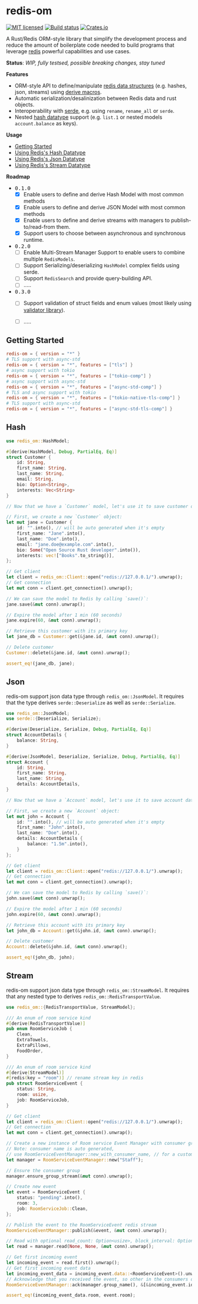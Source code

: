# redis-om
[![MIT licensed][mit-badge]][mit-url]
[![Build status][gh-actions-badge]][gh-actions-url]
[![Crates.io][crates-badge]][crates-url]

[crates-badge]: https://img.shields.io/crates/v/redis-om.svg
[crates-url]: https://crates.io/crates/redis-om
[mit-badge]: https://img.shields.io/badge/license-MIT-blue.svg
[mit-url]: LICENSE
[gh-actions-badge]: https://github.com/kkharji/redis-om/workflows/Continuous%20integration/badge.svg
[gh-actions-url]: https://github.com/kkharji/redis-om/actions?query=workflow%3A%22Continuous+integration%22

A Rust/Redis ORM-style library that simplify the development process and reduce the amount of boilerplate code needed to build programs that leverage [redis] powerful capabilities and use cases.

**Status**: *WIP, fully testsed, possible breaking changes, stay tuned*

**Features**

- ORM-style API to define/manipulate [redis data structures] (e.g. hashes, json, streams) using [derive macros].
- Automatic serialization/desalinization between Redis data and rust objects.
- Interoperability with [serde](https://serde.rs/), e.g. using `rename`, `rename_all` or `serde`.
- Nested [hash datatype](#hash) support (e.g. `list.1` or nested models `account.balance` as keys).

**Usage**

- [Getting Started](#getting-started)
- [Using Redis's Hash Datatype](#hash)
- [Using Redis's Json Datatype](#json)
- [Using Redis's Stream Datatype](#stream)

**Roadmap**

- <kbd>0.1.0</kbd>
    - [x] Enable users to define and derive Hash Model with most common methods
    - [x] Enable users to define and derive JSON Model with most common methods
    - [x] Enable users to define and derive streams with managers to publish-to/read-from them.
    - [x] Support users to choose between asynchronous and synchronous runtime.
- <kbd>0.2.0</kbd>
    - [ ] Enable Multi-Stream Manager Support to enable users to combine multiple `RedisModels`.
    - [ ] Support Serializing/deserializing `HashModel` complex fields using serde.
    - [ ] Support `RedisSearch` and provide query-building API.
    - [ ]  .....
- <kbd>0.3.0</kbd>
    - [ ] Support validation of struct fields and enum values (most likely using [validator library]).
    - [ ] .....


## Getting Started

```toml
redis-om = { version = "*" }
# TLS support with async-std
redis-om = { version = "*", features = ["tls"] }
# async support with tokio
redis-om = { version = "*", features = ["tokio-comp"] }
# async support with async-std
redis-om = { version = "*", features = ["async-std-comp"] }
# TLS and async support with tokio
redis-om = { version = "*", features = ["tokio-native-tls-comp"] }
# TLS support with async-std
redis-om = { version = "*", features = ["async-std-tls-comp"] }
```

## Hash

```rust ignore
use redis_om::HashModel;

#[derive(HashModel, Debug, PartialEq, Eq)]
struct Customer {
    id: String,
    first_name: String,
    last_name: String,
    email: String,
    bio: Option<String>,
    interests: Vec<String>
}

// Now that we have a `Customer` model, let's use it to save customer data to Redis.

// First, we create a new `Customer` object:
let mut jane = Customer {
    id: "".into(), // will be auto generated when it's empty
    first_name: "Jane".into(),
    last_name: "Doe".into(),
    email: "jane.doe@example.com".into(),
    bio: Some("Open Source Rust developer".into()),
    interests: vec!["Books".to_string()],
};

// Get client
let client = redis_om::Client::open("redis://127.0.0.1/").unwrap();
// Get connection
let mut conn = client.get_connection().unwrap();

// We can save the model to Redis by calling `save()`:
jane.save(&mut conn).unwrap();

// Expire the model after 1 min (60 seconds)
jane.expire(60, &mut conn).unwrap();

// Retrieve this customer with its primary key
let jane_db = Customer::get(&jane.id, &mut conn).unwrap();

// Delete customer
Customer::delete(&jane.id, &mut conn).unwrap();

assert_eq!(jane_db, jane);
```

## Json

redis-om support json data type through `redis_om::JsonModel`. It requires that the type
derives `serde::Deserialize` as well as `serde::Serialize`.

```rust ignore
use redis_om::JsonModel;
use serde::{Deserialize, Serialize};

#[derive(Deserialize, Serialize, Debug, PartialEq, Eq)]
struct AccountDetails {
    balance: String,
}

#[derive(JsonModel, Deserialize, Serialize, Debug, PartialEq, Eq)]
struct Account {
    id: String,
    first_name: String,
    last_name: String,
    details: AccountDetails,
}

// Now that we have a `Account` model, let's use it to save account data to Redis.

// First, we create a new `Account` object:
let mut john = Account {
    id: "".into(), // will be auto generated when it's empty
    first_name: "John".into(),
    last_name: "Doe".into(),
    details: AccountDetails {
        balance: "1.5m".into(),
    }
};

// Get client
let client = redis_om::Client::open("redis://127.0.0.1/").unwrap();
// Get connection
let mut conn = client.get_connection().unwrap();

// We can save the model to Redis by calling `save()`:
john.save(&mut conn).unwrap();

// Expire the model after 1 min (60 seconds)
john.expire(60, &mut conn).unwrap();

// Retrieve this account with its primary key
let john_db = Account::get(&john.id, &mut conn).unwrap();

// Delete customer
Account::delete(&john.id, &mut conn).unwrap();

assert_eq!(john_db, john);
```
## Stream

redis-om support json data type through `redis_om::StreamModel`. It requires that any nested type to derives `redis_om::RedisTransportValue`.

```rust ignore
use redis_om::{RedisTransportValue, StreamModel};

/// An enum of room service kind
#[derive(RedisTransportValue)]
pub enum RoomServiceJob {
    Clean,
    ExtraTowels,
    ExtraPillows,
    FoodOrder,
}

/// An enum of room service kind
#[derive(StreamModel)]
#[redis(key = "room")] // rename stream key in redis
pub struct RoomServiceEvent {
    status: String,
    room: usize,
    job: RoomServiceJob,
}

// Get client
let client = redis_om::Client::open("redis://127.0.0.1/").unwrap();
// Get connection
let mut conn = client.get_connection().unwrap();

// Create a new instance of Room service Event Manager with consumer group.
// Note: consumer name is auto generated,
// use RoomServiceEventManager::new_with_consumer_name, // for a custom name
let manager = RoomServiceEventManager::new("Staff");

// Ensure the consumer group
manager.ensure_group_stream(&mut conn).unwrap();

// Create new event
let event = RoomServiceEvent {
    status: "pending".into(),
    room: 3,
    job: RoomServiceJob::Clean,
};

// Publish the event to the RoomServiceEvent redis stream
RoomServiceEventManager::publish(&event, &mut conn).unwrap();

// Read with optional read_count: Option<usize>, block_interval: Option<usize>
let read = manager.read(None, None, &mut conn).unwrap();

// Get first incoming event
let incoming_event = read.first().unwrap();
// Get first incoming event data
let incoming_event_data = incoming_event.data::<RoomServiceEvent>().unwrap();
// Acknowledge that you received the event, so other in the consumers don't get it
RoomServiceEventManager::ack(manager.group_name(), &[&incoming_event.id], &mut conn).unwrap();

assert_eq!(incoming_event_data.room, event.room);
```

[derive macros]: https://doc.rust-lang.org/reference/procedural-macros.html#derive-macros
[redis data structures]: https://redis.com/redis-enterprise/data-structures/
[redis]: https://redis.com
[validator library]: https://crates.io/crates/validator

